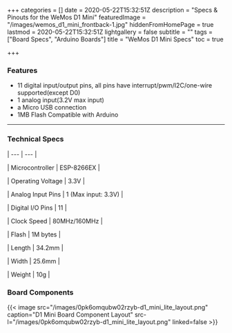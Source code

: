+++
categories = []
date = 2020-05-22T15:32:51Z
description = "Specs & Pinouts for the WeMos D1 Mini"
featuredImage = "/images/wemos_d1_mini_frontback-1.jpg"
hiddenFromHomePage = true
lastmod = 2020-05-22T15:32:51Z
lightgallery = false
subtitle = ""
tags = ["Board Specs", "Arduino Boards"]
title = "WeMos D1 Mini Specs"
toc = true

+++
<!--more-->

### Features

* 11 digital input/output pins, all pins have interrupt/pwm/I2C/one-wire supported(except D0)
* 1 analog input(3.2V max input)
* a Micro USB connection
* 1MB Flash Compatible with Arduino

***

### Technical Specs

| --- | --- | 

| Microcontroller | ESP-8266EX |

| Operating Voltage | 3.3V | 

| Analog Input Pins | 1 (Max input: 3.3V) | 

| Digital I/O Pins | 11 | 

| Clock Speed | 80MHz/160MHz | 

| Flash | 1M bytes | 

| Length | 34.2mm | 

| Width | 25.6mm | 

| Weight | 10g |

### Board Components

{{< image src="/images/0pk6omqubw02rzyb-d1_mini_lite_layout.png" caption="D1 Mini Board Component Layout"  src-l="/images/0pk6omqubw02rzyb-d1_mini_lite_layout.png" linked=false  >}}